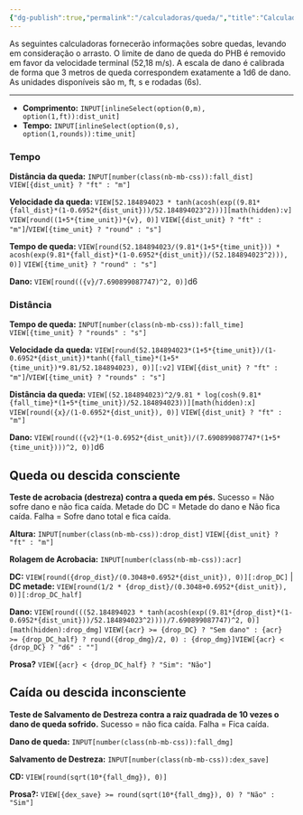 ```yaml
---
{"dg-publish":true,"permalink":"/calculadoras/queda/","title":"Calculadora de Queda","created":"2024-08-17T10:43:49.504-03:00","updated":"2024-07-27T11:47:51.352-03:00"}
---
```



As seguintes calculadoras fornecerão informações sobre quedas, levando em consideração o arrasto. 
O limite de dano de queda do PHB é removido em favor da velocidade terminal (52,18 m/s). 
A escala de dano é calibrada de forma que 3 metros de queda correspondem exatamente a 1d6 de dano. 
As unidades disponíveis são m, ft, s e rodadas (6s).
___
- **Comprimento:** `INPUT[inlineSelect(option(0,m), option(1,ft)):dist_unit]`
- **Tempo:** `INPUT[inlineSelect(option(0,s), option(1,rounds)):time_unit]`

### Tempo
**Distância da queda:** `INPUT[number(class(nb-mb-css)):fall_dist]` `VIEW[{dist_unit} ? "ft" : "m"]`

**Velocidade da queda:** `VIEW[52.184894023 * tanh(acosh(exp((9.81*{fall_dist}*(1-0.6952*{dist_unit}))/52.184894023^2)))][math(hidden):v]` `VIEW[round((1+5*{time_unit})*{v}, 0)]` `VIEW[{dist_unit} ? "ft" : "m"]`/`VIEW[{time_unit} ? "round" : "s"]`

**Tempo de queda:** `VIEW[round(52.184894023/(9.81*(1+5*{time_unit})) * acosh(exp(9.81*{fall_dist}*(1-0.6952*{dist_unit})/(52.184894023^2))), 0)]` `VIEW[{time_unit} ? "round" : "s"]`

**Dano:** `VIEW[round(({v}/7.690899087747)^2, 0)]`d6

### Distância
**Tempo de queda:** `INPUT[number(class(nb-mb-css)):fall_time]` `VIEW[{time_unit} ? "rounds" : "s"]`

**Velocidade da queda:** `VIEW[round(52.184894023*(1+5*{time_unit})/(1-0.6952*{dist_unit})*tanh({fall_time}*(1+5*{time_unit})*9.81/52.184894023), 0)][:v2]` `VIEW[{dist_unit} ? "ft" : "m"]`/`VIEW[{time_unit} ? "rounds" : "s"]`

**Distância da queda:** `VIEW[(52.184894023)^2/9.81 * log(cosh(9.81*{fall_time}*(1+5*{time_unit})/52.184894023))][math(hidden):x]` `VIEW[round({x}/(1-0.6952*{dist_unit}), 0)]` `VIEW[{dist_unit} ? "ft" : "m"]` 

**Dano:** `VIEW[round(({v2}*(1-0.6952*{dist_unit})/(7.690899087747*(1+5*{time_unit})))^2, 0)]`d6 

## Queda ou descida consciente 

**Teste de acrobacia (destreza) contra a queda em pés.** 
Sucesso = Não sofre dano e não fica caída. 
Metade do DC = Metade do dano e Não fica caída.
Falha = Sofre dano total e fica caída.

**Altura:** `INPUT[number(class(nb-mb-css)):drop_dist]` `VIEW[{dist_unit} ? "ft" : "m"]`

**Rolagem de Acrobacia:** `INPUT[number(class(nb-mb-css)):acr]`

**DC:** `VIEW[round({drop_dist}/(0.3048+0.6952*{dist_unit}), 0)][:drop_DC]` | **DC metade:** `VIEW[round(1/2 * {drop_dist}/(0.3048+0.6952*{dist_unit}), 0)][:drop_DC_half]`

**Dano:** `VIEW[round(((52.184894023 * tanh(acosh(exp((9.81*{drop_dist}*(1-0.6952*{dist_unit}))/52.184894023^2))))/7.690899087747)^2, 0)][math(hidden):drop_dmg]` `VIEW[{acr} >= {drop_DC} ? "Sem dano" : {acr} >= {drop_DC_half} ? round({drop_dmg}/2, 0) : {drop_dmg}]`­`VIEW[{acr} < {drop_DC} ? "d6" : ""]`

**Prosa?** `VIEW[{acr} < {drop_DC_half} ? "Sim": "Não"]`


## Caída ou descida inconsciente
**Teste de Salvamento de Destreza contra a raiz quadrada de 10 vezes o dano de queda sofrido.** 
Sucesso = não fica caída. 
Falha = Fica caída.

**Dano de queda:** `INPUT[number(class(nb-mb-css)):fall_dmg]`

**Salvamento de Destreza:** `INPUT[number(class(nb-mb-css)):dex_save]`

**CD:** `VIEW[round(sqrt(10*{fall_dmg}), 0)]`

**Prosa?:** `VIEW[{dex_save} >= round(sqrt(10*{fall_dmg}), 0) ? "Não" : "Sim"]`

